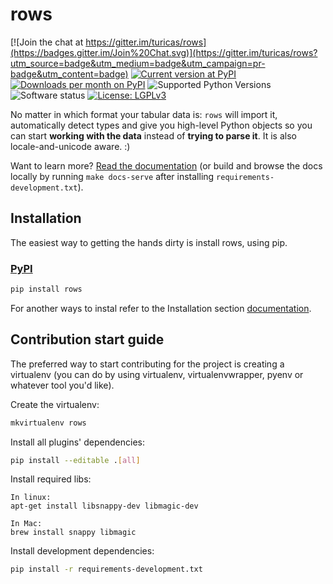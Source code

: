 # rows

[![Join the chat at https://gitter.im/turicas/rows](https://badges.gitter.im/Join%20Chat.svg)](https://gitter.im/turicas/rows?utm_source=badge&utm_medium=badge&utm_campaign=pr-badge&utm_content=badge)
[![Current version at PyPI](https://img.shields.io/pypi/v/rows.svg)](https://pypi.python.org/pypi/rows)
[![Downloads per month on PyPI](https://img.shields.io/pypi/dm/rows.svg)](https://pypi.python.org/pypi/rows)
![Supported Python Versions](https://img.shields.io/pypi/pyversions/rows.svg)
![Software status](https://img.shields.io/pypi/status/rows.svg)
[![License: LGPLv3](https://img.shields.io/pypi/l/rows.svg)](https://github.com/turicas/rows/blob/develop/LICENSE)

No matter in which format your tabular data is: `rows` will import it,
automatically detect types and give you high-level Python objects so you can
start **working with the data** instead of **trying to parse it**. It is also
locale-and-unicode aware. :)

Want to learn more? [Read the documentation](http://turicas.info/rows) (or
build and browse the docs locally by running `make docs-serve` after installing
`requirements-development.txt`).

## Installation

The easiest way to getting the hands dirty is install rows, using 
pip.

### [PyPI][pypi-rows]

```bash
pip install rows
```

For another ways to instal refer to the Installation section [documentation][install-docs].


## Contribution start guide

The preferred way to start contributing for the project is creating a virtualenv (you can do by using virtualenv,
virtualenvwrapper, pyenv or whatever tool you'd like).

Create the virtualenv:

```bash
mkvirtualenv rows
```

Install all plugins' dependencies:

```bash
pip install --editable .[all]
```

Install required libs:
    
    In linux:
    apt-get install libsnappy-dev libmagic-dev

    In Mac:
    brew install snappy libmagic

Install development dependencies:

```bash
pip install -r requirements-development.txt
```

[pypi-rows]: https://pypi.org/project/rows/
[install-docs]: https://turicas.info/rows/installation